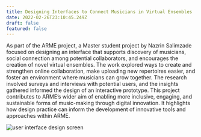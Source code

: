 ```yaml
---
title: Designing Interfaces to Connect Musicians in Virtual Ensembles
date: 2022-02-26T23:10:45.249Z
draft: false
featured: false
---
```


As part of the ARME project, a Master student project by Nazrin Salimzade focused on designing an interface that supports discovery of musicians, social connection among potential collaborators, and encourages the creation of novel virtual ensembles. The work explored ways to create and strengthen online collaboration, make uploading new repertoires easier, and foster an environment where musicians can grow together.
The research involved surveys and interviews with potential users, and the insights gathered informed the design of an interactive prototype. This project contributes to ARME’s wider aim of enabling more inclusive, engaging, and sustainable forms of music-making through digital innovation. It highlights how design practice can inform the development of innovative tools and approaches within ARME.


![user interface design screen](intel.jpg)

